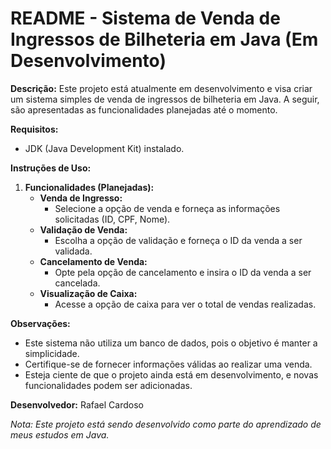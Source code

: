 # README - Sistema de Venda de Ingressos de Bilheteria em Java (Em Desenvolvimento)

**Descrição:**
Este projeto está atualmente em desenvolvimento e visa criar um sistema simples de venda de ingressos de bilheteria em Java. A seguir, são apresentadas as funcionalidades planejadas até o momento.

**Requisitos:**
- JDK (Java Development Kit) instalado.

**Instruções de Uso:**

1. **Funcionalidades (Planejadas):**
   - **Venda de Ingresso:**
     - Selecione a opção de venda e forneça as informações solicitadas (ID, CPF, Nome).
   - **Validação de Venda:**
     - Escolha a opção de validação e forneça o ID da venda a ser validada.
   - **Cancelamento de Venda:**
     - Opte pela opção de cancelamento e insira o ID da venda a ser cancelada.
   - **Visualização de Caixa:**
     - Acesse a opção de caixa para ver o total de vendas realizadas.

**Observações:**
- Este sistema não utiliza um banco de dados, pois o objetivo é manter a simplicidade.
- Certifique-se de fornecer informações válidas ao realizar uma venda.
- Esteja ciente de que o projeto ainda está em desenvolvimento, e novas funcionalidades podem ser adicionadas.

**Desenvolvedor:**
Rafael Cardoso

*Nota: Este projeto está sendo desenvolvido como parte do aprendizado de meus estudos em Java.*
